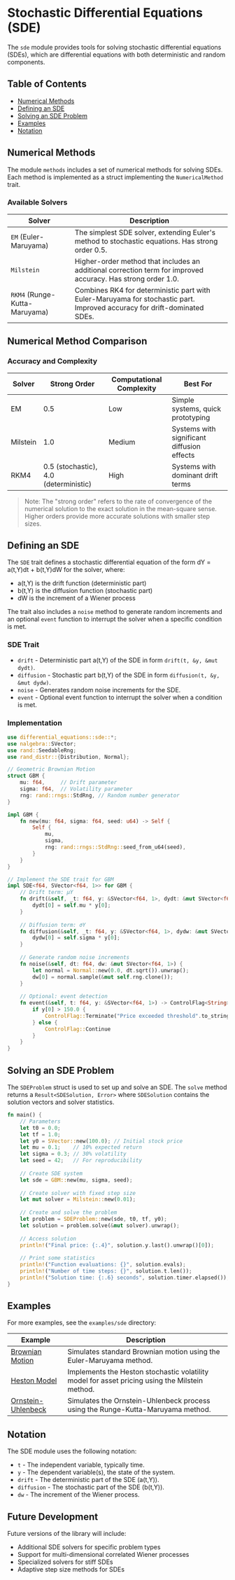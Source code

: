 # Stochastic Differential Equations (SDE)

The `sde` module provides tools for solving stochastic differential equations (SDEs), which are differential equations with both deterministic and random components.

## Table of Contents

- [Numerical Methods](#numerical-methods)
- [Defining an SDE](#defining-an-sde)
- [Solving an SDE Problem](#solving-an-sde-problem)
- [Examples](#examples)
- [Notation](#notation)

## Numerical Methods

The module `methods` includes a set of numerical methods for solving SDEs. Each method is implemented as a struct implementing the `NumericalMethod` trait.

### Available Solvers

| Solver | Description |
|--------|-------------|
| `EM` (Euler-Maruyama) | The simplest SDE solver, extending Euler's method to stochastic equations. Has strong order 0.5. |
| `Milstein` | Higher-order method that includes an additional correction term for improved accuracy. Has strong order 1.0. |
| `RKM4` (Runge-Kutta-Maruyama) | Combines RK4 for deterministic part with Euler-Maruyama for stochastic part. Improved accuracy for drift-dominated SDEs. |

## Numerical Method Comparison

### Accuracy and Complexity

| Solver | Strong Order | Computational Complexity | Best For |
|--------|-------------|--------------------------|----------|
| EM | 0.5 | Low | Simple systems, quick prototyping |
| Milstein | 1.0 | Medium | Systems with significant diffusion effects |
| RKM4 | 0.5 (stochastic), 4.0 (deterministic) | High | Systems with dominant drift terms |

> Note: The "strong order" refers to the rate of convergence of the numerical solution to the exact solution in the mean-square sense. Higher orders provide more accurate solutions with smaller step sizes.

## Defining an SDE

The `SDE` trait defines a stochastic differential equation of the form dY = a(t,Y)dt + b(t,Y)dW for the solver, where:
- a(t,Y) is the drift function (deterministic part)
- b(t,Y) is the diffusion function (stochastic part)
- dW is the increment of a Wiener process

The trait also includes a `noise` method to generate random increments and an optional `event` function to interrupt the solver when a specific condition is met.

### SDE Trait
* `drift` - Deterministic part a(t,Y) of the SDE in form `drift(t, &y, &mut dydt)`.
* `diffusion` - Stochastic part b(t,Y) of the SDE in form `diffusion(t, &y, &mut dydw)`.
* `noise` - Generates random noise increments for the SDE.
* `event` - Optional event function to interrupt the solver when a condition is met.

### Implementation
```rust
use differential_equations::sde::*;
use nalgebra::SVector;
use rand::SeedableRng;
use rand_distr::{Distribution, Normal};

// Geometric Brownian Motion
struct GBM {
    mu: f64,     // Drift parameter
    sigma: f64,  // Volatility parameter
    rng: rand::rngs::StdRng, // Random number generator
}

impl GBM {
    fn new(mu: f64, sigma: f64, seed: u64) -> Self {
        Self {
            mu,
            sigma,
            rng: rand::rngs::StdRng::seed_from_u64(seed),
        }
    }
}

// Implement the SDE trait for GBM
impl SDE<f64, SVector<f64, 1>> for GBM {
    // Drift term: μY
    fn drift(&self, _t: f64, y: &SVector<f64, 1>, dydt: &mut SVector<f64, 1>) {
        dydt[0] = self.mu * y[0];
    }
    
    // Diffusion term: σY
    fn diffusion(&self, _t: f64, y: &SVector<f64, 1>, dydw: &mut SVector<f64, 1>) {
        dydw[0] = self.sigma * y[0];
    }
    
    // Generate random noise increments
    fn noise(&self, dt: f64, dw: &mut SVector<f64, 1>) {
        let normal = Normal::new(0.0, dt.sqrt()).unwrap();
        dw[0] = normal.sample(&mut self.rng.clone());
    }
    
    // Optional: event detection
    fn event(&self, t: f64, y: &SVector<f64, 1>) -> ControlFlag<String> {
        if y[0] > 150.0 {
            ControlFlag::Terminate("Price exceeded threshold".to_string())
        } else {
            ControlFlag::Continue
        }
    }
}
```

## Solving an SDE Problem

The `SDEProblem` struct is used to set up and solve an SDE. The `solve` method returns a `Result<SDESolution, Error>` where `SDESolution` contains the solution vectors and solver statistics.

```rust
fn main() {
    // Parameters
    let t0 = 0.0;
    let tf = 1.0;
    let y0 = SVector::new(100.0); // Initial stock price
    let mu = 0.1;    // 10% expected return
    let sigma = 0.3; // 30% volatility
    let seed = 42;   // For reproducibility
    
    // Create SDE system
    let sde = GBM::new(mu, sigma, seed);
    
    // Create solver with fixed step size
    let mut solver = Milstein::new(0.01);
    
    // Create and solve the problem
    let problem = SDEProblem::new(sde, t0, tf, y0);
    let solution = problem.solve(&mut solver).unwrap();
    
    // Access solution
    println!("Final price: {:.4}", solution.y.last().unwrap()[0]);
    
    // Print some statistics
    println!("Function evaluations: {}", solution.evals);
    println!("Number of time steps: {}", solution.t.len());
    println!("Solution time: {:.6} seconds", solution.timer.elapsed());
}
```

## Examples

For more examples, see the `examples/sde` directory:

| Example | Description |
|---------|-------------|
| [Brownian Motion](../../examples/sde/01_brownian_motion/main.rs) | Simulates standard Brownian motion using the Euler-Maruyama method. |
| [Heston Model](../../examples/sde/02_heston_model/main.rs) | Implements the Heston stochastic volatility model for asset pricing using the Milstein method. |
| [Ornstein-Uhlenbeck](../../examples/sde/03_ornstein_uhlenbeck/main.rs) | Simulates the Ornstein-Uhlenbeck process using the Runge-Kutta-Maruyama method. |

## Notation

The SDE module uses the following notation:
- `t` - The independent variable, typically time.
- `y` - The dependent variable(s), the state of the system.
- `drift` - The deterministic part of the SDE (a(t,Y)).
- `diffusion` - The stochastic part of the SDE (b(t,Y)).
- `dw` - The increment of the Wiener process.

## Future Development

Future versions of the library will include:
- Additional SDE solvers for specific problem types
- Support for multi-dimensional correlated Wiener processes
- Specialized solvers for stiff SDEs
- Adaptive step size methods for SDEs

